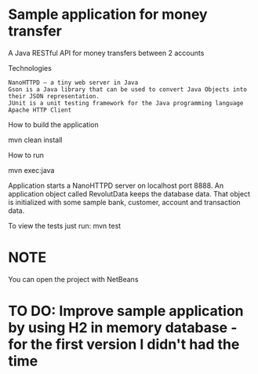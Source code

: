 Sample application for money transfer
=====================

A Java RESTful API for money transfers between 2 accounts

Technologies

    NanoHTTPD – a tiny web server in Java
    Gson is a Java library that can be used to convert Java Objects into their JSON representation.
    JUnit is a unit testing framework for the Java programming language
    Apache HTTP Client

How to build the application

mvn clean install

How to run

mvn exec:java

Application starts a NanoHTTPD server on localhost port 8888. 
An application object called RevolutData keeps the database data. That object is initialized with some sample bank, customer, account and transaction data.

To view the tests just run: mvn test

NOTE
====

You can open the project with NetBeans


TO DO: Improve sample application by using H2 in memory database - for the first version I didn't had the time 
====

